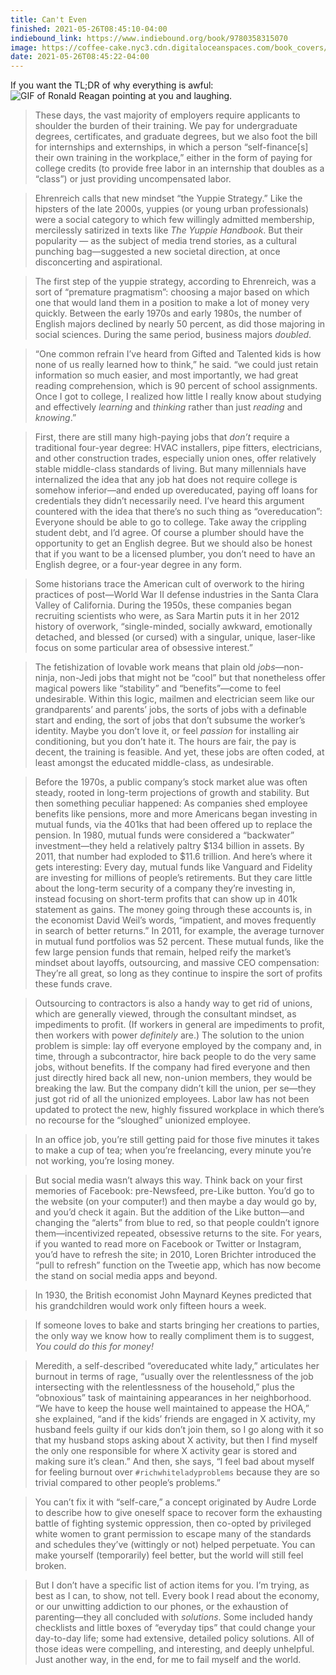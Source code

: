 ```yaml
---
title: Can't Even
finished: 2021-05-26T08:45:10-04:00
indiebound_link: https://www.indiebound.org/book/9780358315070
image: https://coffee-cake.nyc3.cdn.digitaloceanspaces.com/book_covers/2021/cant-even.webp
date: 2021-05-26T08:45:22-04:00
---
```

If you want the TL;DR of why everything is awful:
![GIF of Ronald Reagan pointing at you and laughing.](/assets/gifs/reagan-laughing.gif)

> These days, the vast majority of employers require applicants to shoulder the burden of their training. We pay for undergraduate degrees, certificates, and graduate degrees, but we also foot the bill for internships and externships, in which a person “self-finance[s] their own training in the workplace,” either in the form of paying for college credits (to provide free labor in an internship that doubles as a “class”) or just providing uncompensated labor.

> Ehrenreich calls that new mindset “the Yuppie Strategy.” Like the hipsters of the late 2000s, yuppies (or young urban professionals) were a social category to which few willingly admitted membership, mercilessly satirized in texts like _The Yuppie Handbook_. But their popularity — as the subject of media trend stories, as a cultural punching bag—suggested a new societal direction, at once disconcerting and aspirational.

> The first step of the yuppie strategy, according to Ehrenreich, was a sort of “premature pragmatism”: choosing a major based on which one that would land them in a position to make a lot of money very quickly. Between the early 1970s and early 1980s, the number of English majors declined by nearly 50 percent, as did those majoring in social sciences. During the same period, business majors _doubled_.

> “One common refrain I’ve heard from Gifted and Talented kids is how none of us really learned how to think,” he said. “we could just retain information so much easier, and most importantly, we had great reading comprehension, which is 90 percent of school assignments. Once I got to college, I realized how little I really know about studying and effectively _learning_ and _thinking_ rather than just _reading_ and _knowing_.”

> First, there are still many high-paying jobs that _don’t_ require a traditional four-year degree: HVAC installers, pipe fitters, electricians, and other construction trades, especially union ones, offer relatively stable middle-class standards of living. But many millennials have internalized the idea that any job hat does not require college is somehow inferior—and ended up overeducated, paying off loans for credentials they didn’t necessarily need. I’ve heard this argument countered with the idea that there’s no such thing as “overeducation”: Everyone should be able to go to college. Take away the crippling student debt, and I’d agree. Of course a plumber should have the opportunity to get an English degree. But we should also be honest that if you want to be a licensed plumber, you don’t need to have an English degree, or a four-year degree in any form.

> Some historians trace the American cult of overwork to the hiring practices of post—World War II defense industries in the Santa Clara Valley of California. During the 1950s, these companies began recruiting scientists who were, as Sara Martin puts it in her 2012 history of overwork, “single-minded, socially awkward, emotionally detached, and blessed (or cursed) with a singular, unique, laser-like focus on some particular area of obsessive interest.”

> The fetishization of lovable work means that plain old _jobs_—non-ninja, non-Jedi jobs that might not be “cool” but that nonetheless offer magical powers like “stability” and “benefits”—come to feel undesirable. Within this logic, mailmen and electrician seem like our grandparents’ and parents’ jobs, the sorts of jobs with a definable start and ending, the sort of jobs that don’t subsume the worker’s identity. Maybe you don’t love it, or feel _passion_ for installing air conditioning, but you don’t hate it. The hours are fair, the pay is decent, the training is feasible. And yet, these jobs are often coded, at least amongst the educated middle-class, as undesirable.

> Before the 1970s, a public company’s stock market alue was often steady, rooted in long-term projections of growth and stability. But then something peculiar happened: As companies shed employee benefits like pensions, more and more Americans began investing in mutual funds, via the 401ks that had been offered up to replace the pension. In 1980, mutual funds were considered a “backwater” investment—they held a relatively paltry $134 billion in assets. By 2011, that number had exploded to $11.6 trillion.
> And here’s where it gets interesting: Every day, mutual funds like Vanguard and Fidelity are investing for millions of people’s retirements. But they care little about the long-term security of a company they’re investing in, instead focusing on short-term profits that can show up in 401k statement as gains. The money going through these accounts is, in the economist David Weil’s words, “impatient, and moves frequently in search of better returns.” In 2011, for example, the average turnover in mutual fund portfolios was 52 percent. These mutual funds, like the few large pension funds that remain, helped reify the market’s mindset about layoffs, outsourcing, and massive CEO compensation: They’re all great, so long as they continue to inspire the sort of profits these funds crave.

> Outsourcing to contractors is also a handy way to get rid of unions, which are generally viewed, through the consultant mindset, as impediments to profit. (If workers in general are impediments to profit, then workers with power _definitely_ are.) The solution to the union problem is simple: lay off everyone employed by the company and, in time, through a subcontractor, hire back people to do the very same jobs, without benefits. If the company had fired everyone and then just directly hired back all new, non-union members, they would be breaking the law. But the company didn’t kill the union, per se—they just got rid of all the unionized employees. Labor law has not been updated to protect the new, highly fissured workplace in which there’s no recourse for the “sloughed” unionized employee.

> In an office job, you’re still getting paid for those five minutes it takes to make a cup of tea; when you’re freelancing, every minute you’re not working, you’re losing money.

> But social media wasn’t always this way. Think back on your first memories of Facebook: pre-Newsfeed, pre-Like button. You’d go to the website (on your computer!) and then maybe a day would go by, and you’d check it again. But the addition of the Like button—and changing the “alerts” from blue to red, so that people couldn’t ignore them—incentivized repeated, obsessive returns to the site. For years, if you wanted to read more on Facebook or Twitter or Instagram, you’d have to refresh the site; in 2010, Loren Brichter introduced the “pull to refresh” function on the Tweetie app, which has now become the stand on social media apps and beyond.

> In 1930, the British economist John Maynard Keynes predicted that his grandchildren would work only fifteen hours a week.

> If someone loves to bake and starts bringing her creations to parties, the only way we know how to really compliment them is to suggest, _You could do this for money!_

> Meredith, a self-described “overeducated white lady,” articulates her burnout in terms of rage, “usually over the relentlessness of the job intersecting with the relentlessness of the household,” plus the “obnoxious” task of maintaining appearances in her neighborhood. “We have to keep the house well maintained to appease the HOA,” she explained, “and if the kids’ friends are engaged in X activity, my husband feels guilty if our kids don’t join them, so I go along with it so that my husband stops asking about X activity, but then I find myself the only one responsible for where X activity gear is stored and making sure it’s clean.” And then, she says, “I feel bad about myself for feeling burnout over `#richwhiteladyproblems` because they are so trivial compared to other people’s problems.”

> You can’t fix it with “self-care,” a concept originated by Audre Lorde to describe how to give oneself space to recover form the exhausting battle of fighting systemic oppression, then co-opted by privileged white women to grant permission to escape many of the standards and schedules they’ve (wittingly or not) helped perpetuate. You can make yourself (temporarily) feel better, but the world will still feel broken.

> But I don’t have a specific list of action items for you. I’m trying, as best as I can, to show, not tell. Every book I read about the economy, or our unwitting addiction to our phones, or the exhaustion of parenting—they all concluded with _solutions_. Some included handy checklists and little boxes of “everyday tips” that could change your day-to-day life; some had extensive, detailed policy solutions. All of those ideas were compelling, and interesting, and deeply unhelpful. Just another way, in the end, for me to fail myself and the world.